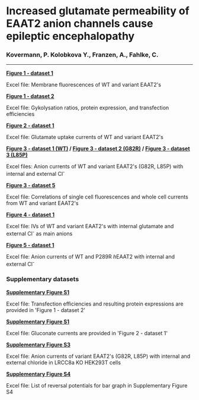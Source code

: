 # Increased glutamate permeability of EAAT2 anion channels cause epileptic encephalopathy
### Kovermann, P. Kolobkova Y., Franzen, A., Fahlke, C. 
----------------------------------------------------------------------------------------------------------
<b>[Figure 1 - dataset 1](../master/Expression_by_Mem_Fluo.xlsx)</b>

Excel file: Membrane fluorescences of WT and variant EAAT2's

<b>[Figure 1 - dataset 2](../master/Glycolysation.xlsx)</b>

Excel file: Gykolysation ratios, protein expression, and transfection efficiencies

<b>[Figure 2 - dataset 1](../master/Glutamate_Uptake.xlsx)</b>

Excel file: Glutamate uptake currents of WT and variant EAAT2's

<b>[Figure 3 - dataset 1 (WT)](../master/Anion_currents_WT_Cl.xlsx) /
[Figure 3 - dataset 2 (G82R)](../master/Anion_currents_G82R_Cl.xlsx) /
[Figure 3 - dataset 3 (L85P)](../master/Anion_currents_L85P_Cl.xlsx)</b>

Excel files: Anion currents of WT and variant EAAT2's (G82R, L85P) with internal and external Cl<sup>-</sup>

<b>[Figure 3 - dataset 5](../master/Current_vs_Fluo.xlsx)</b>

Excel file: Correlations of single cell fluorescences and whole cell currents from WT and variant EAAT2's

<b>[Figure 4 - dataset 1](../master/Glutamate_Permeability.xlsx)</b>

Excel file: IVs of WT and variant EAAT2's with internal glutamate and external Cl<sup>-</sup> as main anions

<b>[Figure 5 - dataset 1](../master/Anion_currents_P289R_Cl.xlsx)</b> 

Excel file: Anion currents of WT and P289R <i>h</i>EAAT2 with internal and external Cl<sup>-</sup>


### Supplementary datasets

<b>[Supplementary Figure S1](../master/Glycolysation.xlsx)</b>

Excel file: Transfection efficiencies and resulting protein expressions are provided in 'Figure 1 - dataset 2'

<b>[Supplementary Figure S1](../master/Glutamate_Uptake.xlsx)</b>

Excel file: Gluconate currents are provided in 'Figure 2 - dataset 1'

<b>[Supplementary Figure S3](../master/Anion_currents_hEAAT2_variants_Cl_in_LRCC8a.xlsx)</b>

Excel file: Anion currents of variant EAAT2's (G82R, L85P) with internal and external chloride in LRCC8a KO HEK293T cells

<b>[Supplementary Figure S4](../master/Reversal_potentials_S4.xlsx)</b>

Excel file: List of reversal potentials for bar graph in Supplementary Figure S4
